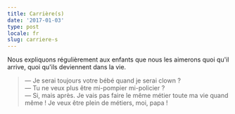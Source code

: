 ```yaml
---
title: Carrière(s)
date: '2017-01-03'
type: post
locale: fr
slug: carriere-s
---
```


Nous expliquons régulièrement aux enfants que nous les aimerons quoi qu'il arrive, quoi qu'ils deviennent dans la vie.

<!-- more -->

> — Je serai toujours votre bébé quand je serai clown ?  
> — Tu ne veux plus être mi-pompier mi-policier ?  
> — Si, mais après. Je vais pas faire le même métier toute ma vie quand même ! Je veux être plein de métiers, moi, papa !
